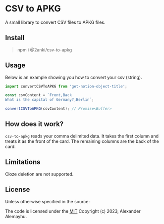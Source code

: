# CSV to APKG

A small library to convert CSV files to APKG files.

## Install

> npm i @2anki/csv-to-apkg

## Usage

Below is an example showing you how to convert your csv (string).

```typescript
import convertCSVToAPKG from 'get-notion-object-title';

const csvContent = `Front,Back
What is the capital of Germany?,Berlin`;

convertCSVToAPKG(csvContent); // Promise<Buffer>
```

## How does it work?

`csv-to-apkg` reads your comma delimited data. It takes the first column and treats it as the front of the card. The remaining columns are the back of the card.

## Limitations

Cloze deletion are not supported.

## License

Unless otherwise specified in the source:

The code is licensed under the [MIT](./LICENSE) Copyright (c) 2023, Alexander Alemayhu.
